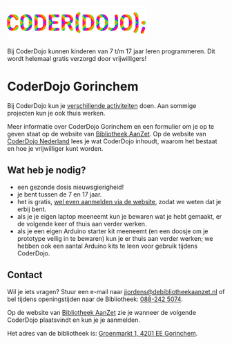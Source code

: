 ![](./images/coderdojo-logo.png "Het CoderDojo Logo")

Bij CoderDojo kunnen kinderen van 7 t/m 17 jaar leren programmeren. Dit wordt helemaal gratis verzorgd door vrijwilligers!

# CoderDojo Gorinchem

Bij CoderDojo kun je [verschillende activiteiten](./activiteiten) doen. Aan sommige projecten kun je ook thuis werken.

Meer informatie over CoderDojo Gorinchem en een formulier om je op te geven staat op de website van [Bibliotheek AanZet](https://www.debibliotheekaanzet.nl/activiteiten/coderdojo). Op de website van [CoderDojo Nederland](https://coderdojo.nl) lees je wat CoderDojo inhoudt, waarom het bestaat en hoe je vrijwilliger kunt worden.

## Wat heb je nodig?

- een gezonde dosis nieuwsgierigheid!
- je bent tussen de 7 en 17 jaar.
- het is gratis, [wel even aanmelden via de website](https://www.debibliotheekaanzet.nl/activiteiten/coderdojo), zodat we weten dat je erbij bent.
- als je je eigen laptop meeneemt kun je bewaren wat je hebt gemaakt, er de volgende keer of thuis aan verder werken.
- als je een eigen Arduino starter kit meeneemt (en een doosje om je prototype veilig in te bewaren) kun je er thuis aan verder werken; we hebben ook een aantal Arduino kits te leen voor gebruik tijdens CoderDojo.

## Contact

Wil je iets vragen? Stuur een e-mail naar [jjordens@debibliotheekaanzet.nl](mailto:jjordens@debibliotheekaanzet.nl) of bel tijdens openingstijden naar de Bibliotheek: [088-242 5074](tel:+31882425074).

Op de website van [Bibliotheek AanZet](https://www.debibliotheekaanzet.nl/activiteiten/coderdojo) zie je wanneer de volgende CoderDojo plaatsvindt en kun je je aanmelden.

Het adres van de bibliotheek is: [Groenmarkt 1, 4201 EE Gorinchem](https://maps.app.goo.gl/o5HYnxhzLCdjUdQw7).
